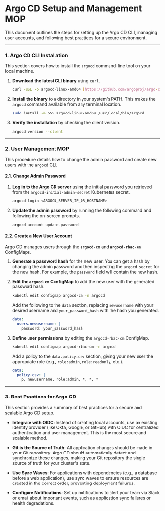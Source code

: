 # Argo CD Setup and Management MOP

This document outlines the steps for setting up the Argo CD CLI, managing user accounts, and following best practices for a secure environment.

---

### **1. Argo CD CLI Installation**

This section covers how to install the `argocd` command-line tool on your local machine.

1.  **Download the latest CLI binary** using `curl`.

    ```bash
    curl -sSL -o argocd-linux-amd64 [https://github.com/argoproj/argo-cd/releases/latest/download/argocd-linux-amd64](https://github.com/argoproj/argo-cd/releases/latest/download/argocd-linux-amd64)
    ```

2.  **Install the binary** to a directory in your system's PATH. This makes the `argocd` command available from any terminal location.

    ```bash
    sudo install -m 555 argocd-linux-amd64 /usr/local/bin/argocd
    ```

3.  **Verify the installation** by checking the client version.

    ```bash
    argocd version --client
    ```

---

### **2. User Management MOP**

This procedure details how to change the admin password and create new users with the `argocd` CLI.

#### **2.1. Change Admin Password**

1.  **Log in to the Argo CD server** using the initial password you retrieved from the `argocd-initial-admin-secret` Kubernetes secret.

    ```bash
    argocd login <ARGOCD_SERVER_IP_OR_HOSTNAME>
    ```

2.  **Update the admin password** by running the following command and following the on-screen prompts.

    ```bash
    argocd account update-password
    ```

#### **2.2. Create a New User Account**

Argo CD manages users through the **`argocd-cm`** and **`argocd-rbac-cm`** ConfigMaps.

1.  **Generate a password hash** for the new user. You can get a hash by changing the admin password and then inspecting the `argocd-secret` for the new hash. For example, the `password` field will contain the new hash.

2.  **Edit the `argocd-cm` ConfigMap** to add the new user with the generated password hash.

    ```bash
    kubectl edit configmap argocd-cm -n argocd
    ```

    Add the following to the `data` section, replacing `newusername` with your desired username and `your_password_hash` with the hash you generated.

    ```yaml
    data:
      users.newusername: |
        password: your_password_hash
    ```

3.  **Define user permissions** by editing the `argocd-rbac-cm` ConfigMap.

    ```bash
    kubectl edit configmap argocd-rbac-cm -n argocd
    ```

    Add a policy to the `data.policy.csv` section, giving your new user the appropriate role (e.g., `role:admin`, `role:readonly`, etc.).

    ```yaml
    data:
      policy.csv: |
        p, newusername, role:admin, *, *, *
    ```

---

### **3. Best Practices for Argo CD**

This section provides a summary of best practices for a secure and scalable Argo CD setup.

* **Integrate with OIDC**: Instead of creating local accounts, use an existing identity provider (like Okta, Google, or GitHub) with OIDC for centralized authentication and user management. This is the most secure and scalable method.

* **Git is the Source of Truth**: All application changes should be made in your Git repository. Argo CD should automatically detect and synchronize these changes, making your Git repository the single source of truth for your cluster's state.

* **Use Sync Waves**: For applications with dependencies (e.g., a database before a web application), use sync waves to ensure resources are created in the correct order, preventing deployment failures.

* **Configure Notifications**: Set up notifications to alert your team via Slack or email about important events, such as application sync failures or health degradations.
